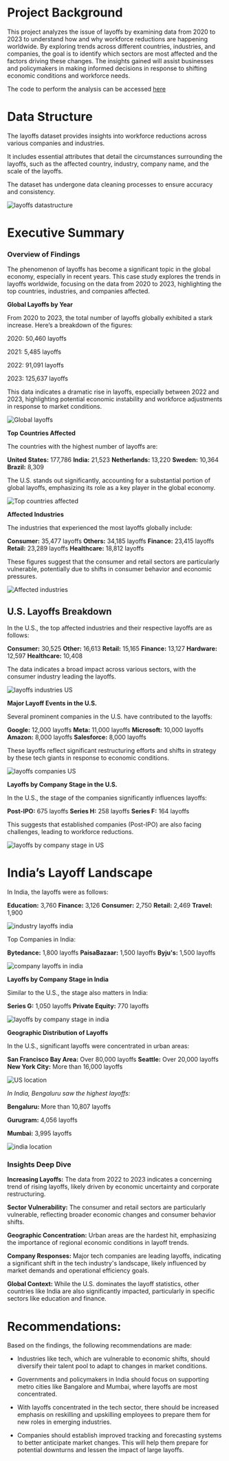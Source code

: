
# Project Background 

This project analyzes the issue of layoffs by examining data from 2020 to 2023 to understand how and why workforce reductions are happening worldwide. By exploring trends across different countries, industries, and companies, the goal is to identify which sectors are most affected and the factors driving these changes. The insights gained will assist businesses and policymakers in making informed decisions in response to shifting economic conditions and workforce needs.

The code to perform the analysis can be accessed [here](/Layoffs_analysis.ipynb)

# Data Structure

The layoffs dataset provides insights into workforce reductions across various companies and industries. 

It includes essential attributes that detail the circumstances surrounding the layoffs, such as the affected country, industry, company name, and the scale of the layoffs. 

The dataset has undergone data cleaning processes to ensure accuracy and consistency.


![layoffs datastructure](/Layoffs%20data%20structure.jpg)

# Executive Summary

### Overview of Findings

The phenomenon of layoffs has become a significant topic in the global economy, especially in recent years. This case study explores the trends in layoffs worldwide, focusing on the data from 2020 to 2023, highlighting the top countries, industries, and companies affected.

**Global Layoffs by Year**

From 2020 to 2023, the total number of layoffs globally exhibited a stark increase. Here’s a breakdown of the figures:

2020: 50,460 layoffs

2021: 5,485 layoffs

2022: 91,091 layoffs

2023: 125,637 layoffs

This data indicates a dramatic rise in layoffs, especially between 2022 and 2023, highlighting potential economic instability and workforce adjustments in response to market conditions.

![Global layoffs](image-2.png)

**Top Countries Affected**

The countries with the highest number of layoffs are:

**United States:** 177,786
**India:** 21,523
**Netherlands:** 13,220
**Sweden:** 10,364
**Brazil:** 8,309

The U.S. stands out significantly, accounting for a substantial portion of global layoffs, emphasizing its role as a key player in the global economy.

![Top countries affected](image-3.png)

**Affected Industries**

The industries that experienced the most layoffs globally include:

**Consumer:** 35,477 layoffs
**Others:** 34,185 layoffs
**Finance:** 23,415 layoffs
**Retail:** 23,289 layoffs
**Healthcare:** 18,812 layoffs

These figures suggest that the consumer and retail sectors are particularly vulnerable, potentially due to shifts in consumer behavior and economic pressures.

![Affected industries](image-4.png)

## U.S. Layoffs Breakdown

In the U.S., the top affected industries and their respective layoffs are as follows:

**Consumer:** 30,525
**Other:** 16,613
**Retail:** 15,165
**Finance:** 13,127
**Hardware:** 12,597
**Healthcare:** 10,408

The data indicates a broad impact across various sectors, with the consumer industry leading the layoffs.

![layoffs industries US](image-5.png)

**Major Layoff Events in the U.S.**

Several prominent companies in the U.S. have contributed to the layoffs:

**Google:** 12,000 layoffs
**Meta:** 11,000 layoffs
**Microsoft:** 10,000 layoffs
**Amazon:** 8,000 layoffs
**Salesforce:** 8,000 layoffs

These layoffs reflect significant restructuring efforts and shifts in strategy by these tech giants in response to economic conditions.

![layoffs companies US](image-6.png)

**Layoffs by Company Stage in the U.S.**

In the U.S., the stage of the companies significantly influences layoffs:

**Post-IPO:** 675 layoffs
**Series H:** 258 layoffs
**Series F:** 164 layoffs

This suggests that established companies (Post-IPO) are also facing challenges, leading to workforce reductions.

![layoffs by company stage in US](image-7.png)

# India’s Layoff Landscape

In India, the layoffs were as follows:

**Education:** 3,760
**Finance:** 3,126
**Consumer:** 2,750
**Retail:** 2,469
**Travel:** 1,900

![industry layoffs india](image-8.png)

Top Companies in India:

**Bytedance:** 1,800 layoffs
**PaisaBazaar:** 1,500 layoffs
**Byju's:** 1,500 layoffs

![company layoffs in india](image-9.png)

**Layoffs by Company Stage in India**

Similar to the U.S., the stage also matters in India:

**Series G:** 1,050 layoffs
**Private Equity:** 770 layoffs

![layoffs by company stage in india](image-10.png)

**Geographic Distribution of Layoffs**

In the U.S., significant layoffs were concentrated in urban areas:

**San Francisco Bay Area:** Over 80,000 layoffs
**Seattle:** Over 20,000 layoffs
**New York City:** More than 16,000 layoffs

![US location](image-11.png)

*In India, Bengaluru saw the highest layoffs:*

**Bengaluru:** More than 10,807 layoffs

**Gurugram:** 4,056 layoffs

**Mumbai:** 3,995 layoffs

![india location](image-12.png)

### Insights Deep Dive

**Increasing Layoffs:** The data from 2022 to 2023 indicates a concerning trend of rising layoffs, likely driven by economic uncertainty and corporate restructuring.

**Sector Vulnerability:** The consumer and retail sectors are particularly vulnerable, reflecting broader economic changes and consumer behavior shifts.

**Geographic Concentration:** Urban areas are the hardest hit, emphasizing the importance of regional economic conditions in layoff trends.

**Company Responses:** Major tech companies are leading layoffs, indicating a significant shift in the tech industry's landscape, likely influenced by market demands and operational efficiency goals.

**Global Context:** While the U.S. dominates the layoff statistics, other countries like India are also significantly impacted, particularly in specific sectors like education and finance.



# Recommendations:

Based on the findings, the following recommendations are made:

- Industries like tech, which are vulnerable to economic shifts, should diversify their talent pool to adapt to changes in market conditions.

- Governments and policymakers in India should focus on supporting metro cities like Bangalore and Mumbai, where layoffs are most concentrated.

- With layoffs concentrated in the tech sector, there should be increased emphasis on reskilling and upskilling employees to prepare them for new roles in emerging industries.

- Companies should establish improved tracking and forecasting systems to better anticipate market changes. This will help them prepare for potential downturns and lessen the impact of large layoffs.